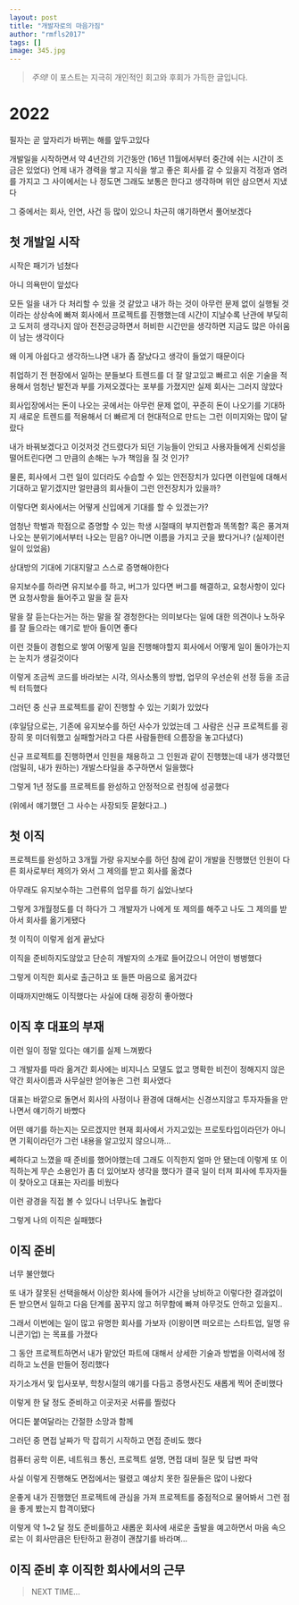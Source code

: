 ```yaml
---
layout: post
title: "개발자로의 마음가짐"
author: "rmfls2017"
tags: []
image: 345.jpg
---
```


> _주의!_ 이 포스트는 지극히 개인적인 회고와 후회가 가득한 글입니다. 

# 2022

필자는 곧 앞자리가 바뀌는 해를 앞두고있다

개발일을 시작하면서 약 4년간의 기간동안 (16년 11월에서부터 중간에 쉬는 시간이 조금은 있었다) 언제 내가 경력을 쌓고 지식을 쌓고 좋은 회사를 갈 수 있을지 걱정과 염려를 가지고 그 사이에서는 나 정도면 그래도 보통은 한다고 생각하며 위안 삼으면서 지냈다

그 중에서는 회사, 인연, 사건 등 많이 있으니 차근히 얘기하면서 풀어보겠다

## 첫 개발일 시작

시작은 패기가 넘쳤다

아니 의욕만이 앞섰다

모든 일을 내가 다 처리할 수 있을 것 같았고 내가 하는 것이 아무런 문제 없이 실행될 것이라는 상상속에 빠져 회사에서 프로젝트를 진행했는데 시간이 지날수록 난관에 부딪히고 도저히 생각나지 않아 전전긍긍하면서 허비한 시간만을 생각하면 지금도 많은 아쉬움이 남는 생각이다

왜 이게 아쉽다고 생각하느냐면 내가 좀 잘났다고 생각이 들었기 때문이다

취업하기 전 현장에서 일하는 분들보다 트렌드를 더 잘 알고있고 빠르고 쉬운 기술을 적용해서 엄청난 발전과 부를 가져오겠다는 포부를 가졌지만 실제 회사는 그러지 않았다

회사입장에서는 돈이 나오는 곳에서는 아무런 문제 없이, 꾸준히 돈이 나오기를 기대하지 새로운 트렌드를 적용해서 더 빠르게 더 현대적으로 만드는 그런 이미지와는 많이 달랐다

내가 바꿔보겠다고 이것저것 건드렸다가 되던 기능들이 안되고 사용자들에게 신뢰성을 떨어트린다면 그 만큼의 손해는 누가 책임을 질 것 인가?

물론, 회사에서 그런 일이 있더라도 수습할 수 있는 안전장치가 있다면 이런일에 대해서 기대하고 맡기겠지만 얼만큼의 회사들이 그런 안전장치가 있을까?

이렇다면 회사에서는 어떻게 신입에게 기대를 할 수 있겠는가?

엄청난 학벌과 학점으로 증명할 수 있는 학생 시절때의 부지런함과 똑똑함? 혹은 풍겨져나오는 분위기에서부터 나오는 믿음? 아니면 이름을 가지고 굿을 봤다거나? (실제이런 일이 있었음)

상대방의 기대에 기대지말고 스스로 증명해야한다

유지보수를 하라면 유지보수를 하고, 버그가 있다면 버그를 해결하고, 요청사항이 있다면 요청사항을 들어주고 말을 잘 듣자

말을 잘 듣는다는거는 하는 말을 잘 경청한다는 의미보다는 일에 대한 의견이나 노하우를 잘 들으라는 얘기로 받아 들이면 좋다

이런 것들이 경험으로 쌓여 어떻게 일을 진행해야할지 회사에서 어떻게 일이 돌아가는지는 눈치가 생길것이다

이렇게 조금씩 코드를 바라보는 시각, 의사소통의 방법, 업무의 우선순위 선정 등을 조금씩 터득했다

그러던 중 신규 프로젝트를 같이 진행할 수 있는 기회가 있었다

(후일담으로는, 기존에 유지보수를 하던 사수가 있었는데 그 사람은 신규 프로젝트를 굉장히 못 미더워했고 실패할거라고 다른 사람들한테 으름장을 놓고다녔다)

신규 프로젝트를 진행하면서 인원을 채용하고 그 인원과 같이 진행했는데 내가 생각했던 (엄밀히, 내가 원하는) 개발스타일을 추구하면서 일을했다

그렇게 1년 정도를 프로젝트를 완성하고 안정적으로 런칭에 성공했다

(위에서 얘기했던 그 사수는 사장되듯 묻혔다고..)

## 첫 이직

프로젝트를 완성하고 3개월 가량 유지보수를 하던 참에 같이 개발을 진행했던 인원이 다른 회사로부터 제의가 와서 그 제의를 받고 회사를 옮겼다

아무래도 유지보수하는 그런류의 업무를 하기 싫었나보다

그렇게 3개월정도를 더 하다가 그 개발자가 나에게 또 제의를 해주고 나도 그 제의를 받아서 회사를 옮기게됐다

첫 이직이 이렇게 쉽게 끝났다

이직을 준비하지도않았고 단순히 개발자의 소개로 들어갔으니 어안이 벙벙했다

그렇게 이직한 회사로 출근하고 또 들뜬 마음으로 옮겨갔다

이때까지만해도 이직했다는 사실에 대해 굉장히 좋아했다

## 이직 후 대표의 부재

이런 일이 정말 있다는 얘기를 실제 느껴봤다

그 개발자를 따라 옮겨간 회사에는 비지니스 모델도 없고 명확한 비전이 정해지지 않은 약간 회사이름과 사무실만 얻어놓은 그런 회사였다

대표는 바깥으로 돌면서 회사의 사정이나 환경에 대해서는 신경쓰지않고 투자자들을 만나면서 얘기하기 바빴다

어떤 얘기를 하는지는 모르겠지만 현재 회사에서 가지고있는 프로토타입이라던가 아니면 기획이라던가 그런 내용을 알고있지 않으니까...

쎼하다고 느꼈을 때 준비를 했어야했는데 그래도 이직한지 얼마 안 됐는데 이렇게 또 이직하는게 무슨 소용인가 좀 더 있어보자 생각을 했다가 결국 일이 터져 회사에 투자자들이 찾아오고 대표는 자리를 비웠다

이런 광경을 직접 볼 수 있다니 너무나도 놀랍다

그렇게 나의 이직은 실패했다

## 이직 준비

너무 불안했다

또 내가 잘못된 선택을해서 이상한 회사에 들어가 시간을 낭비하고 이렇다한 결과없이 돈 받으면서 일하고 다음 단계를 꿈꾸지 않고 허무함에 빠져 아무것도 안하고 있을지..

그래서 이번에는 일이 많고 유명한 회사를 가보자 (이왕이면 떠오르는 스타트업, 일명 유니콘기업) 는 목표를 가졌다

그 동안 프로젝트하면서 내가 맡았던 파트에 대해서 상세한 기술과 방법을 이력서에 정리하고 노션을 만들어 정리했다

자기소개서 및 입사포부, 학창시절의 얘기를 다듬고 증명사진도 새롭게 찍어 준비했다

이렇게 한 달 정도 준비하고 이곳저곳 서류를 찔렀다

어디든 붙여달라는 간절한 소망과 함께

그러던 중 면접 날짜가 막 잡히기 시작하고 면접 준비도 했다

컴퓨터 공학 이론, 네트워크 통신, 프로젝트 설명, 면접 대비 질문 및 답변 파악

사실 이렇게 진행해도 면접에서는 떨렸고 예상치 못한 질문들은 많이 나왔다

운좋게 내가 진행했던 프로젝트에 관심을 가져 프로젝트를 중점적으로 물어봐서 그런 점을 좋게 봤는지 합격이됐다

이렇게 약 1~2 달 정도 준비를하고 새롭운 회사에 새로운 출발을 예고하면서 마음 속으로는 이 회사만큼은 탄탄하고 환경이 괜찮기를 바라며...

## 이직 준비 후 이직한 회사에서의 근무

> NEXT TIME...